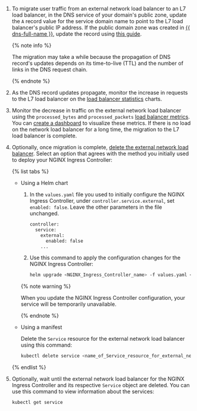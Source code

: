 1. To migrate user traffic from an external network load balancer to an L7 load balancer, in the DNS service of your domain's public zone, update the `A` record value for the service domain name to point to the L7 load balancer's public IP address. If the public domain zone was created in [{{ dns-full-name }}](../../../dns/), update the record using [this guide](../../../dns/operations/resource-record-update.md).

    {% note info %}

    The migration may take a while because the propagation of DNS record's updates depends on its time-to-live (TTL) and the number of links in the DNS request chain.

    {% endnote %}

1. As the DNS record updates propagate, monitor the increase in requests to the L7 load balancer on the [load balancer statistics](../../../application-load-balancer/operations/application-load-balancer-get-stats.md) charts.

1. Monitor the decrease in traffic on the external network load balancer using the `processed_bytes` and `processed_packets` [load balancer metrics](../../../monitoring/metrics-ref/network-load-balancer-ref.md). You can [create a dashboard](../../../monitoring/operations/dashboard/create.md) to visualize these metrics. If there is no load on the network load balancer for a long time, the migration to the L7 load balancer is complete.

1. Optionally, once migration is complete, [delete the external network load balancer](../../../network-load-balancer/operations/load-balancer-delete.md). Select an option that agrees with the method you initially used to deploy your NGINX Ingress Controller:

    {% list tabs %}

    * Using a Helm chart

        1. In the `values.yaml` file you used to initially configure the NGINX Ingress Controller, under `controller.service.external`, set `enabled: false`. Leave the other parameters in the file unchanged.

            ```bash
            controller:
              service:
                external:
                  enabled: false
                ...
            ```

        1. Use this command to apply the configuration changes for the NGINX Ingress Controller:

            ```bash
            helm upgrade <NGINX_Ingress_Controller_name> -f values.yaml <chart_for_NGINX_Ingress_Controller> -n <namespace>
            ```

        {% note warning %}

        When you update the NGINX Ingress Controller configuration, your service will be temporarily unavailable.

        {% endnote %}

    * Using a manifest

        Delete the `Service` resource for the external network load balancer using this command:

        ```bash
        kubectl delete service <name_of_Service_resource_for_external_network_load_balancer>
        ```

    {% endlist %}

1. Optionally, wait until the external network load balancer for the NGINX Ingress Controller and its respective `Service` object are deleted. You can use this command to view information about the services:

    ```bash
    kubectl get service
    ```
